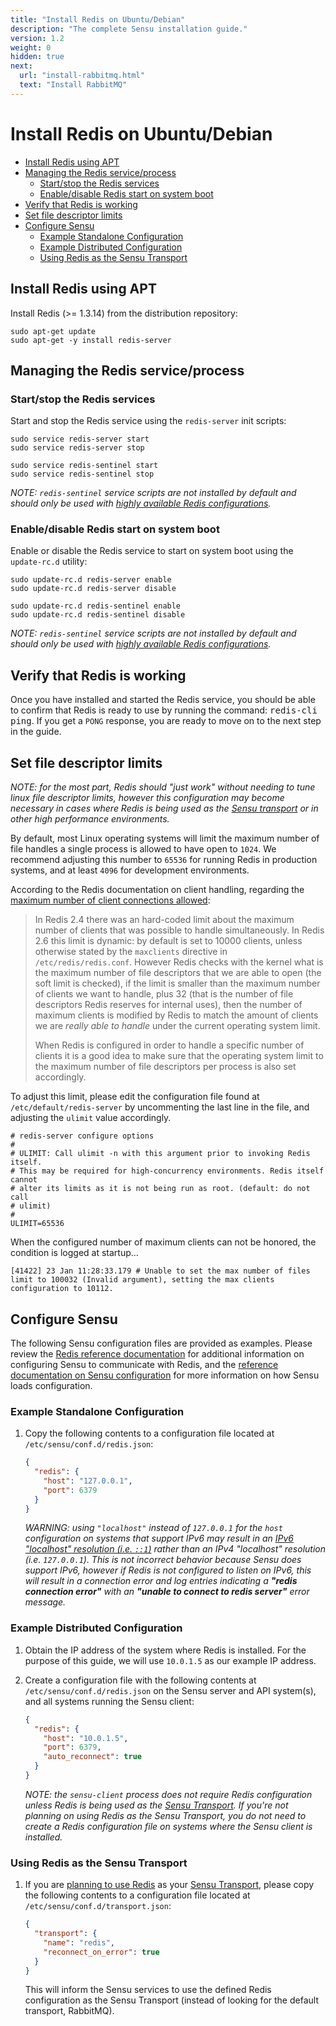 ```yaml
---
title: "Install Redis on Ubuntu/Debian"
description: "The complete Sensu installation guide."
version: 1.2
weight: 0
hidden: true
next:
  url: "install-rabbitmq.html"
  text: "Install RabbitMQ"
---
```


# Install Redis on Ubuntu/Debian

- [Install Redis using APT](#install-redis-using-apt)
- [Managing the Redis service/process](#manage-the-redis-service-process)
  - [Start/stop the Redis services](#startstop-the-redis-services)
  - [Enable/disable Redis start on system boot](#enabledisable-redis-start-on-system-boot)
- [Verify that Redis is working](#verify-that-redis-is-working)
- [Set file descriptor limits](#set-file-descriptor-limits)
- [Configure Sensu](#configure-sensu)
  - [Example Standalone Configuration](#example-standalone-configuration)
  - [Example Distributed Configuration](#example-distributed-configuration)
  - [Using Redis as the Sensu Transport](#using-redis-as-the-sensu-transport)

## Install Redis using APT

Install Redis (>= 1.3.14) from the distribution repository:

~~~ shell
sudo apt-get update
sudo apt-get -y install redis-server
~~~

## Managing the Redis service/process

### Start/stop the Redis services

Start and stop the Redis service using the `redis-server` init scripts:

~~~ shell
sudo service redis-server start
sudo service redis-server stop
~~~

~~~ shell
sudo service redis-sentinel start
sudo service redis-sentinel stop
~~~

_NOTE: `redis-sentinel` service scripts are not installed by default and should
only be used with [highly available Redis configurations][7]._

### Enable/disable Redis start on system boot

Enable or disable the Redis service to start on system boot using the
`update-rc.d` utility:

~~~ shell
sudo update-rc.d redis-server enable
sudo update-rc.d redis-server disable
~~~

~~~ shell
sudo update-rc.d redis-sentinel enable
sudo update-rc.d redis-sentinel disable
~~~

_NOTE: `redis-sentinel` service scripts are not installed by default and should
only be used with [highly available Redis configurations][7]._

## Verify that Redis is working

Once you have installed and started the Redis service, you should be able to
confirm that Redis is ready to use by running the command:  <kbd>redis-cli
ping</kbd>. If you get a `PONG` response, you are ready to move on to the next
step in the guide.

## Set file descriptor limits

_NOTE: for the most part, Redis should "just work" without needing to tune linux
file descriptor limits, however this configuration may become necessary in cases
where Redis is being used as the [Sensu transport][3] or in other high
performance environments._

By default, most Linux operating systems will limit the maximum number of file
handles a single process is allowed to have open to `1024`. We recommend
adjusting this number to `65536` for running Redis in production systems, and at
least `4096` for development environments.

According to the Redis documentation on client handling, regarding the [maximum
number of client connections allowed][6]:

> In Redis 2.4 there was an hard-coded limit about the maximum number of clients
  that was possible to handle simultaneously. In Redis 2.6 this limit is
  dynamic: by default is set to 10000 clients, unless otherwise stated by the
  `maxclients` directive in `/etc/redis/redis.conf`. However Redis checks with
  the kernel what is the maximum number of file descriptors that we are able to
  open (the soft limit is checked), if the limit is smaller than the maximum
  number of clients we want to handle, plus 32 (that is the number of file
  descriptors Redis reserves for internal uses), then the number of maximum
  clients is modified by Redis to match the amount of clients we are _really
  able to handle_ under the current operating system limit.
>
> When Redis is configured in order to handle a specific number of clients it is
  a good idea to make sure that the operating system limit to the maximum number
  of file descriptors per process is also set accordingly.

To adjust this limit, please edit the configuration file found at
`/etc/default/redis-server` by uncommenting the last line in the file, and
adjusting the `ulimit` value accordingly.

~~~ shell
# redis-server configure options
#
# ULIMIT: Call ulimit -n with this argument prior to invoking Redis itself.
# This may be required for high-concurrency environments. Redis itself cannot
# alter its limits as it is not being run as root. (default: do not call
# ulimit)
#
ULIMIT=65536
~~~

When the configured number of maximum clients can not be honored, the condition
is logged at startup...

~~~
[41422] 23 Jan 11:28:33.179 # Unable to set the max number of files limit to 100032 (Invalid argument), setting the max clients configuration to 10112.
~~~

## Configure Sensu

The following Sensu configuration files are provided as examples. Please review
the [Redis reference documentation][1] for additional information on configuring
Sensu to communicate with Redis, and the [reference documentation on Sensu
configuration][2] for more information on how Sensu loads configuration.

### Example Standalone Configuration

1. Copy the following contents to a configuration file located at
   `/etc/sensu/conf.d/redis.json`:

   ~~~ json
   {
     "redis": {
       "host": "127.0.0.1",
       "port": 6379
     }
   }
   ~~~

   _WARNING: using `"localhost"` instead of `127.0.0.1` for the `host`
   configuration on systems that support IPv6 may result in an [IPv6 "localhost"
   resolution (i.e. `::1`)][5] rather than an IPv4 "localhost" resolution (i.e.
   `127.0.0.1`). This is not incorrect behavior because Sensu does support IPv6,
   however if Redis is not configured to listen on IPv6, this will result in a
   connection error and log entries indicating a **"redis connection error"**
   with an **"unable to connect to redis server"** error message._

### Example Distributed Configuration

1. Obtain the IP address of the system where Redis is installed. For the purpose
   of this guide, we will use `10.0.1.5` as our example IP address.

2. Create a configuration file  with the following contents at
   `/etc/sensu/conf.d/redis.json` on the Sensu server and API system(s), and all
   systems running the Sensu client:

   ~~~ json
   {
     "redis": {
       "host": "10.0.1.5",
       "port": 6379,
       "auto_reconnect": true
     }
   }
   ~~~

   _NOTE: the `sensu-client` process does not require Redis configuration
   unless Redis is being used as the [Sensu Transport][3]. If you're not
   planning on using Redis as the Sensu Transport, you do not need to create a
   Redis configuration file on systems where the Sensu client is installed._

### Using Redis as the Sensu Transport

1. If you are [planning to use Redis][4] as your [Sensu Transport][3], please
   copy the following contents to a configuration file located at
   `/etc/sensu/conf.d/transport.json`:

   ~~~ json
   {
     "transport": {
       "name": "redis",
       "reconnect_on_error": true
     }
   }
   ~~~

   This will inform the Sensu services to use the defined Redis configuration as
   the Sensu Transport (instead of looking for the default transport, RabbitMQ).

[1]:  ../reference/redis.html
[2]:  ../reference/configuration.html
[3]:  ../reference/transport.html
[4]:  installation-prerequisites.html#selecting-a-transport
[5]:  https://en.wikipedia.org/wiki/IPv6_address#Local_addresses
[6]:  http://redis.io/topics/clients#maximum-number-of-clients
[7]:  ../reference/redis.html#redis-high-availability-configuration
